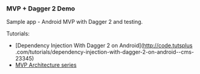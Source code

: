 ### MVP + Dagger 2 Demo

Sample app - Android MVP with Dagger 2 and testing.

Tutorials:
- [Dependency Injection With Dagger 2 on Android](http://code.tutsplus
.com/tutorials/dependency-injection-with-dagger-2-on-android--cms-23345)
- [MVP Architecture series](http://code.tutsplus.com/series/how-to-adopt-model-view-presenter-on-android--cms-1012)